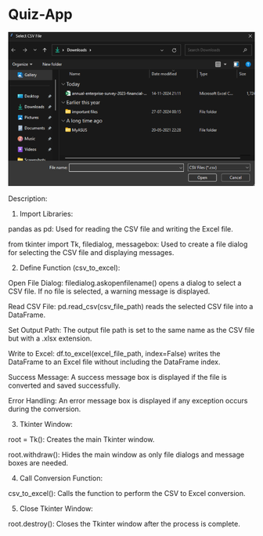 # Quiz-App
![](I1.png)

Description:

1.  Import Libraries:

pandas as pd: Used for reading the CSV file and writing the Excel file.

from tkinter import Tk, filedialog, messagebox: Used to create a file dialog for selecting the CSV file and displaying messages.

2. Define Function (csv_to_excel):

Open File Dialog: filedialog.askopenfilename() opens a dialog to select a CSV file. If no file is selected, a warning message is displayed.

Read CSV File: pd.read_csv(csv_file_path) reads the selected CSV file into a DataFrame.

Set Output Path: The output file path is set to the same name as the CSV file but with a .xlsx extension.

Write to Excel: df.to_excel(excel_file_path, index=False) writes the DataFrame to an Excel file without including the DataFrame index.

Success Message: A success message box is displayed if the file is converted and saved successfully.

Error Handling: An error message box is displayed if any exception occurs during the conversion.

3.  Tkinter Window:

root = Tk(): Creates the main Tkinter window.

root.withdraw(): Hides the main window as only file dialogs and message boxes are needed.

4.  Call Conversion Function:

csv_to_excel(): Calls the function to perform the CSV to Excel conversion.

5.  Close Tkinter Window:

root.destroy(): Closes the Tkinter window after the process is complete.
